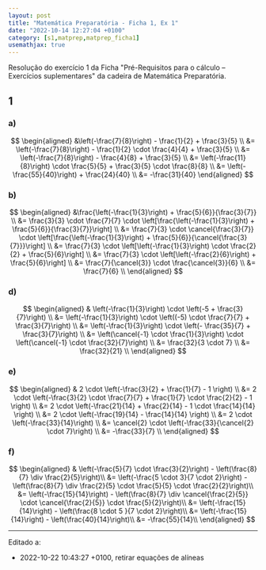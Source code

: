 ```yaml
---
layout: post
title: "Matemática Preparatória - Ficha 1, Ex 1"
date: "2022-10-14 12:27:04 +0100"
category: [s1,matprep,matprep_ficha1]
usemathjax: true
---
```


Resolução do exercício 1 da Ficha
"Pré-Requisitos para o cálculo – Exercícios suplementares" da cadeira de Matemática Preparatória.

## 1

### a)

$$
  \begin{aligned}
    &\left(-\frac{7}{8}\right) - \frac{1}{2} + \frac{3}{5} \\
    &= \left(-\frac{7}{8}\right) - \frac{1}{2} \cdot \frac{4}{4} + \frac{3}{5} \\
    &= \left(-\frac{7}{8}\right) - \frac{4}{8} + \frac{3}{5} \\
    &= \left(-\frac{11}{8}\right) \cdot \frac{5}{5} + \frac{3}{5} \cdot \frac{8}{8} \\
    &= \left(-\frac{55}{40}\right) + \frac{24}{40} \\
    &= -\frac{31}{40}
  \end{aligned}
$$

### b)

$$
  \begin{aligned}
    &\frac{\left(-\frac{1}{3}\right) + \frac{5}{6}}{\frac{3}{7}} \\
    &= \frac{3}{3} \cdot \frac{7}{7} \cdot
      \left[\frac{\left(-\frac{1}{3}\right) + \frac{5}{6}}{\frac{3}{7}}\right] \\
    &= \frac{7}{3} \cdot \cancel{\frac{3}{7}} \cdot
      \left[\frac{\left(-\frac{1}{3}\right) + \frac{5}{6}}{\cancel{\frac{3}{7}}}\right] \\
    &= \frac{7}{3} \cdot \left[\left(-\frac{1}{3}\right) \cdot \frac{2}{2} + \frac{5}{6}\right] \\
    &= \frac{7}{3} \cdot \left[\left(-\frac{2}{6}\right) + \frac{5}{6}\right] \\
    &= \frac{7}{\cancel{3}} \cdot \frac{\cancel{3}}{6} \\
    &= \frac{7}{6} \\
  \end{aligned}
$$

### d)

$$
  \begin{aligned}
    & \left(-\frac{1}{3}\right) \cdot \left(-5 + \frac{3}{7}\right) \\
    &= \left(-\frac{1}{3}\right) \cdot \left((-5) \cdot \frac{7}{7} + \frac{3}{7}\right) \\
    &= \left(-\frac{1}{3}\right) \cdot \left(- \frac{35}{7} + \frac{3}{7}\right) \\
    &= \left(\cancel{-1} \cdot \frac{1}{3}\right) \cdot \left(\cancel{-1} \cdot \frac{32}{7}\right) \\
    &= \frac{32}{3 \cdot 7} \\
    &= \frac{32}{21} \\
  \end{aligned}
$$


### e)

$$
  \begin{aligned}
    & 2 \cdot \left(-\frac{3}{2} + \frac{1}{7} - 1 \right) \\
    &= 2 \cdot \left(-\frac{3}{2} \cdot \frac{7}{7} + \frac{1}{7} \cdot \frac{2}{2} - 1 \right) \\
    &= 2 \cdot \left(-\frac{21}{14} + \frac{2}{14} - 1 \cdot \frac{14}{14} \right) \\
    &= 2 \cdot \left(-\frac{19}{14} - \frac{14}{14} \right) \\
    &= 2 \cdot \left(-\frac{33}{14}\right) \\
    &= \cancel{2} \cdot \left(-\frac{33}{\cancel{2} \cdot 7}\right) \\
    &= -\frac{33}{7} \\
  \end{aligned}
$$

### f)

$$
  \begin{aligned}
    & \left(-\frac{5}{7} \cdot \frac{3}{2}\right) - \left(\frac{8}{7} \div \frac{2}{5}\right)\\
    &= \left(-\frac{5 \cdot 3}{7 \cdot 2}\right)
    - \left(\frac{8}{7} \div \frac{2}{5} \cdot \frac{5}{5} \cdot \frac{2}{2}\right)\\
    &= \left(-\frac{15}{14}\right)
    - \left(\frac{8}{7} \div \cancel{\frac{2}{5}} \cdot \cancel{\frac{2}{5}}
    \cdot \frac{5}{2}\right)\\
    &= \left(-\frac{15}{14}\right) - \left(\frac{8 \cdot 5 }{7 \cdot 2}\right)\\
    &= \left(-\frac{15}{14}\right) - \left(\frac{40}{14}\right)\\
    &= -\frac{55}{14}\\
  \end{aligned}
$$

---

Editado a:
- 2022-10-22 10:43:27 +0100, retirar equações de alíneas
